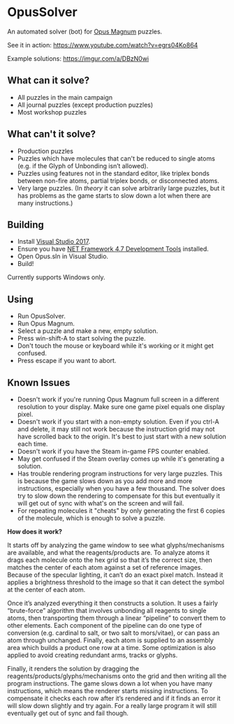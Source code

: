 # OpusSolver

An automated solver (bot) for [Opus Magnum](http://www.zachtronics.com/opus-magnum/) puzzles.

See it in action: https://www.youtube.com/watch?v=egrs04Ko864

Example solutions: https://imgur.com/a/DBzN0wi

## What can it solve?

* All puzzles in the main campaign
* All journal puzzles (except production puzzles)
* Most workshop puzzles

## What can't it solve?

* Production puzzles
* Puzzles which have molecules that can't be reduced to single atoms (e.g. if the Glyph of Unbonding isn’t allowed).
* Puzzles using features not in the standard editor, like triplex bonds between non-fire atoms, partial triplex bonds, or disconnected atoms.
* Very large puzzles. (In *theory* it can solve arbitrarily large puzzles, but it has problems as the game starts to slow down a lot when there are many instructions.)

## Building

* Install [Visual Studio 2017](https://www.visualstudio.com/downloads/).
* Ensure you have [NET Framework 4.7 Development Tools](https://stackoverflow.com/questions/43316307/cant-choose-net-4-7]) installed.
* Open Opus.sln in Visual Studio.
* Build!

Currently supports Windows only.

## Using

* Run OpusSolver.
* Run Opus Magnum.
* Select a puzzle and make a new, empty solution.
* Press win-shift-A to start solving the puzzle.
* Don't touch the mouse or keyboard while it's working or it might get confused.
* Press escape if you want to abort.

## Known Issues

* Doesn't work if you're running Opus Magnum full screen in a different resolution to your display. Make sure one game pixel equals one display pixel.
* Doesn't work if you start with a non-empty solution. Even if you ctrl-A and delete, it may still not work because the instruction grid may not have scrolled back to the origin. It's best to just start with a new solution each time.
* Doesn't work if you have the Steam in-game FPS counter enabled.
* May get confused if the Steam overlay comes up while it's generating a solution.
* Has trouble rendering program instructions for very large puzzles. This is because the game slows down as you add more and more instructions, especially when you have a few thousand. The solver does try to slow down the rendering to compensate for this but eventually it will get out of sync with what's on the screen and will fail.
* For repeating molecules it "cheats" by only generating the first 6 copies of the molecule, which is enough to solve a puzzle.

**How does it work?**

It starts off by analyzing the game window to see what glyphs/mechanisms are available, and what the reagents/products are. To analyze atoms it drags each molecule onto the hex grid so that it’s the correct size, then matches the center of each atom against a set of reference images. Because of the specular lighting, it can’t do an exact pixel match. Instead it applies a brightness threshold to the image so that it can detect the symbol at the center of each atom.

Once it’s analyzed everything it then constructs a solution. It uses a fairly “brute-force” algorithm that involves unbonding all reagents to single atoms, then transporting them through a linear “pipeline” to convert them to other elements. Each component of the pipeline can do one type of conversion (e.g. cardinal to salt, or two salt to mors/vitae), or can pass an atom through unchanged. Finally, each atom is supplied to an assembly area which builds a product one row at a time. Some optimization is also applied to avoid creating redundant arms, tracks or glyphs.

Finally, it renders the solution by dragging the reagents/products/glyphs/mechanisms onto the grid and then writing all the program instructions. The game slows down a lot when you have many instructions, which means the renderer starts missing instructions. To compensate it checks each row after it’s rendered and if it finds an error it will slow down slightly and try again. For a really large program it will still eventually get out of sync and fail though.
